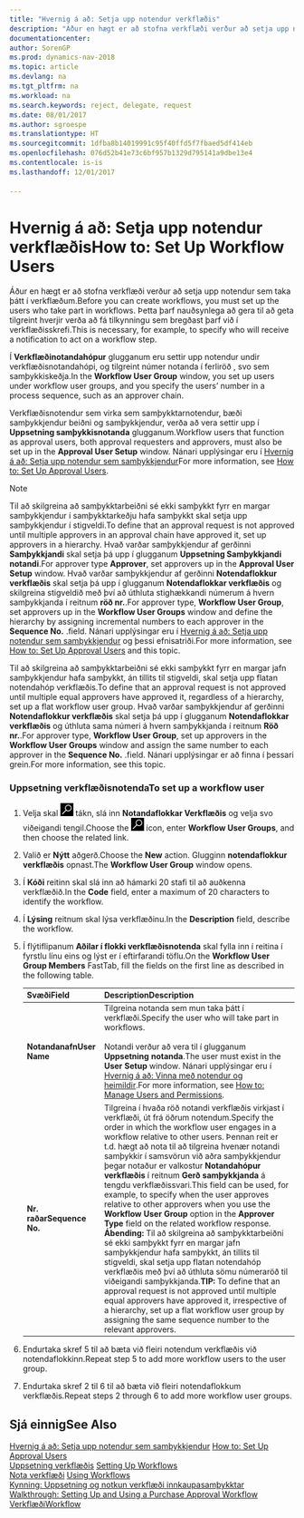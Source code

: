 ```yaml
---
title: "Hvernig á að: Setja upp notendur verkflæðis"
description: "Áður en hægt er að stofna verkflæði verður að setja upp notendur sem taka þátt í verkflæðum. Þetta þarf nauðsynlega að gera til að geta tilgreint hverjir verða að fá tilkynningu sem bregðast þarf við í verkflæðisskrefi."
documentationcenter: 
author: SorenGP
ms.prod: dynamics-nav-2018
ms.topic: article
ms.devlang: na
ms.tgt_pltfrm: na
ms.workload: na
ms.search.keywords: reject, delegate, request
ms.date: 08/01/2017
ms.author: sgroespe
ms.translationtype: HT
ms.sourcegitcommit: 1dfba8b14019991c95f40ffd5f7fbaed5df414eb
ms.openlocfilehash: 076d52b41e73c6bf957b1329d795141a9dbe13e4
ms.contentlocale: is-is
ms.lasthandoff: 12/01/2017

---
```

# <a name="how-to-set-up-workflow-users"></a><span data-ttu-id="3a4b9-104">Hvernig á að: Setja upp notendur verkflæðis</span><span class="sxs-lookup"><span data-stu-id="3a4b9-104">How to: Set Up Workflow Users</span></span>
<span data-ttu-id="3a4b9-105">Áður en hægt er að stofna verkflæði verður að setja upp notendur sem taka þátt í verkflæðum.</span><span class="sxs-lookup"><span data-stu-id="3a4b9-105">Before you can create workflows, you must set up the users who take part in workflows.</span></span> <span data-ttu-id="3a4b9-106">Þetta þarf nauðsynlega að gera til að geta tilgreint hverjir verða að fá tilkynningu sem bregðast þarf við í verkflæðisskrefi.</span><span class="sxs-lookup"><span data-stu-id="3a4b9-106">This is necessary, for example, to specify who will receive a notification to act on a workflow step.</span></span>  

<span data-ttu-id="3a4b9-107">Í **Verkflæðinotandahópur** glugganum eru settir upp notendur undir verkflæðisnotandahópi, og tilgreint númer notanda í ferliröð , svo sem samþykkiskeðja.</span><span class="sxs-lookup"><span data-stu-id="3a4b9-107">In the **Workflow User Group** window, you set up users under workflow user groups, and you specify the users’ number in a process sequence, such as an approver chain.</span></span>  

<span data-ttu-id="3a4b9-108">Verkflæðisnotendur sem virka sem samþykktarnotendur, bæði samþykkjendur beiðni og samþykkjendur, verða að vera settir upp í **Uppsetning samþykkisnotanda** glugganum.</span><span class="sxs-lookup"><span data-stu-id="3a4b9-108">Workflow users that function as approval users, both approval requesters and approvers, must also be set up in the **Approval User Setup** window.</span></span> <span data-ttu-id="3a4b9-109">Nánari upplýsingar eru í [Hvernig á að: Setja upp notendur sem samþykkjendur](across-how-to-set-up-approval-users.md)</span><span class="sxs-lookup"><span data-stu-id="3a4b9-109">For more information, see [How to: Set Up Approval Users](across-how-to-set-up-approval-users.md).</span></span>  

> [!NOTE]  
>  <span data-ttu-id="3a4b9-110">Til að skilgreina að samþykktarbeiðni sé ekki samþykkt fyrr en margar samþykkjendur í samþykktarkeðju hafa samþykkt skal setja upp samþykkjendur í stigveldi.</span><span class="sxs-lookup"><span data-stu-id="3a4b9-110">To define that an approval request is not approved until multiple approvers in an approval chain have approved it, set up approvers in a hierarchy.</span></span> <span data-ttu-id="3a4b9-111">Hvað varðar samþykkjendur af gerðinni **Samþykkjandi** skal setja þá upp í glugganum **Uppsetning Samþykkjandi notandi**.</span><span class="sxs-lookup"><span data-stu-id="3a4b9-111">For approver type **Approver**, set approvers up in the **Approval User Setup** window.</span></span> <span data-ttu-id="3a4b9-112">Hvað varðar samþykkjendur af gerðinni **Notendaflokkur verkflæðis** skal setja þá upp í glugganum **Notendaflokkar verkflæðis** og skilgreina stigveldið með því að úthluta stighækkandi númerum á hvern samþykkjanda í reitnum **röð nr.**.</span><span class="sxs-lookup"><span data-stu-id="3a4b9-112">For approver type, **Workflow User Group**, set approvers up in the **Workflow User Groups** window and define the hierarchy by assigning incremental numbers to each approver in the **Sequence No.**</span></span> <span data-ttu-id="3a4b9-113">.</span><span class="sxs-lookup"><span data-stu-id="3a4b9-113">field.</span></span> <span data-ttu-id="3a4b9-114">Nánari upplýsingar eru í [Hvernig á að: Setja upp notendur sem samþykkjendur](across-how-to-set-up-approval-users.md) og þessi efnisatriði.</span><span class="sxs-lookup"><span data-stu-id="3a4b9-114">For more information, see [How to: Set Up Approval Users](across-how-to-set-up-approval-users.md) and this topic.</span></span>  
>   
>  <span data-ttu-id="3a4b9-115">Til að skilgreina að samþykktarbeiðni sé ekki samþykkt fyrr en margar jafn samþykkjendur hafa samþykkt, án tillits til stigveldi, skal setja upp flatan notendahóp verkflæðis.</span><span class="sxs-lookup"><span data-stu-id="3a4b9-115">To define that an approval request is not approved until multiple equal approvers have approved it, regardless of a hierarchy, set up a flat workflow user group.</span></span> <span data-ttu-id="3a4b9-116">Hvað varðar samþykkjendur af gerðinni **Notendaflokkur verkflæðis** skal setja þá upp í glugganum **Notendaflokkar verkflæðis** og úthluta sama númeri á hvern samþykkjanda í reitnum **Röð nr.**.</span><span class="sxs-lookup"><span data-stu-id="3a4b9-116">For approver type, **Workflow User Group**, set up approvers in the **Workflow User Groups** window and assign the same number to each approver in the **Sequence No.**</span></span> <span data-ttu-id="3a4b9-117">.</span><span class="sxs-lookup"><span data-stu-id="3a4b9-117">field.</span></span> <span data-ttu-id="3a4b9-118">Nánari upplýsingar er að finna í þessari grein.</span><span class="sxs-lookup"><span data-stu-id="3a4b9-118">For more information, see this topic.</span></span>  

### <a name="to-set-up-a-workflow-user"></a><span data-ttu-id="3a4b9-119">Uppsetning verkflæðisnotenda</span><span class="sxs-lookup"><span data-stu-id="3a4b9-119">To set up a workflow user</span></span>  

1. <span data-ttu-id="3a4b9-120">Velja skal ![Leit að síðu eða skýrslu](media/ui-search/search_small.png "Leit að síðu eða skýrslu táknið") tákn, slá inn **Notandaflokkar Verkflæðis** og velja svo viðeigandi tengil.</span><span class="sxs-lookup"><span data-stu-id="3a4b9-120">Choose the ![Search for Page or Report](media/ui-search/search_small.png "Search for Page or Report icon") icon, enter **Workflow User Groups**, and then choose the related link.</span></span>  
2. <span data-ttu-id="3a4b9-121">Valið er **Nýtt** aðgerð.</span><span class="sxs-lookup"><span data-stu-id="3a4b9-121">Choose the **New** action.</span></span> <span data-ttu-id="3a4b9-122">Glugginn **notendaflokkur verkflæðis** opnast.</span><span class="sxs-lookup"><span data-stu-id="3a4b9-122">The **Workflow User Group** window opens.</span></span>  
3. <span data-ttu-id="3a4b9-123">Í **Kóði** reitinn skal slá inn að hámarki 20 stafi til að auðkenna verkflæðið.</span><span class="sxs-lookup"><span data-stu-id="3a4b9-123">In the **Code** field, enter a maximum of 20 characters to identify the workflow.</span></span>  
4. <span data-ttu-id="3a4b9-124">Í **Lýsing** reitnum skal lýsa verkflæðinu.</span><span class="sxs-lookup"><span data-stu-id="3a4b9-124">In the **Description** field, describe the workflow.</span></span>  
5. <span data-ttu-id="3a4b9-125">Í flýtiflipanum **Aðilar í flokki verkflæðisnotenda** skal fylla inn í reitina í fyrstlu línu eins og lýst er í eftirfarandi töflu.</span><span class="sxs-lookup"><span data-stu-id="3a4b9-125">On the **Workflow User Group Members** FastTab, fill the fields on the first line as described in the following table.</span></span>  

    |<span data-ttu-id="3a4b9-126">Svæði</span><span class="sxs-lookup"><span data-stu-id="3a4b9-126">Field</span></span>|<span data-ttu-id="3a4b9-127">Description</span><span class="sxs-lookup"><span data-stu-id="3a4b9-127">Description</span></span>|  
    |---------------------------------|---------------------------------------|  
    |<span data-ttu-id="3a4b9-128">**Notandanafn**</span><span class="sxs-lookup"><span data-stu-id="3a4b9-128">**User Name**</span></span>|<span data-ttu-id="3a4b9-129">Tilgreina notanda sem mun taka þátt í verkflæði.</span><span class="sxs-lookup"><span data-stu-id="3a4b9-129">Specify the user who will take part in workflows.</span></span><br /><br /> <span data-ttu-id="3a4b9-130">Notandi verður að vera til í glugganum **Uppsetning notanda**.</span><span class="sxs-lookup"><span data-stu-id="3a4b9-130">The user must exist in the **User Setup** window.</span></span> <span data-ttu-id="3a4b9-131">Nánari upplýsingar eru í [Hvernig á að: Vinna með notendur og heimildir](ui-how-users-permissions.md).</span><span class="sxs-lookup"><span data-stu-id="3a4b9-131">For more information, see [How to: Manage Users and Permissions](ui-how-users-permissions.md).</span></span>|  
    |<span data-ttu-id="3a4b9-132">**Nr. raðar**</span><span class="sxs-lookup"><span data-stu-id="3a4b9-132">**Sequence No.**</span></span>|<span data-ttu-id="3a4b9-133">Tilgreina í hvaða röð notandi verkflæðis virkjast í verkflæði, út frá öðrum notendum.</span><span class="sxs-lookup"><span data-stu-id="3a4b9-133">Specify the order in which the workflow user engages in a workflow relative to other users.</span></span> <span data-ttu-id="3a4b9-134">Þennan reit er t.d. hægt að nota til að tilgreina hvenær notandi samþykkir í samsvörun við aðra samþykkjendur þegar notaður er valkostur **Notandahópur verkflæðis** í reitnum **Gerð samþykkjanda** á tengdu verkflæðissvari.</span><span class="sxs-lookup"><span data-stu-id="3a4b9-134">This field can be used, for example, to specify when the user approves relative to other approvers when you use the **Workflow User Group** option in the **Approver Type** field on the related workflow response.</span></span> <span data-ttu-id="3a4b9-135">**Ábending:** Til að skilgreina að samþykktarbeiðni sé ekki samþykkt fyrr en margar jafn samþykkjendur hafa samþykkt, án tillits til stigveldi, skal setja upp flatan notendahóp verkflæðis með því að úthluta sömu númeraröð til viðeigandi samþykkjanda.</span><span class="sxs-lookup"><span data-stu-id="3a4b9-135">**TIP:**  To define that an approval request is not approved until multiple equal approvers have approved it, irrespective of a hierarchy, set up a flat workflow user group by assigning the same sequence number to the relevant approvers.</span></span>|  
6. <span data-ttu-id="3a4b9-136">Endurtaka skref 5 til að bæta við fleiri notendum verkflæðis við notendaflokkinn.</span><span class="sxs-lookup"><span data-stu-id="3a4b9-136">Repeat step 5 to add more workflow users to the user group.</span></span>  
7. <span data-ttu-id="3a4b9-137">Endurtaka skref 2 til 6 til að bæta við fleiri notendaflokkum verkflæðis.</span><span class="sxs-lookup"><span data-stu-id="3a4b9-137">Repeat steps 2 through 6 to add more workflow user groups.</span></span>  

## <a name="see-also"></a><span data-ttu-id="3a4b9-138">Sjá einnig</span><span class="sxs-lookup"><span data-stu-id="3a4b9-138">See Also</span></span>  
<span data-ttu-id="3a4b9-139">[Hvernig á að: Setja upp notendur sem samþykkjendur](across-how-to-set-up-approval-users.md) </span><span class="sxs-lookup"><span data-stu-id="3a4b9-139">[How to: Set Up Approval Users](across-how-to-set-up-approval-users.md) </span></span>  
<span data-ttu-id="3a4b9-140">[Uppsetning verkflæðis](across-set-up-workflows.md) </span><span class="sxs-lookup"><span data-stu-id="3a4b9-140">[Setting Up Workflows](across-set-up-workflows.md) </span></span>  
<span data-ttu-id="3a4b9-141">[Nota verkflæði](across-use-workflows.md) </span><span class="sxs-lookup"><span data-stu-id="3a4b9-141">[Using Workflows](across-use-workflows.md) </span></span>  
<span data-ttu-id="3a4b9-142">[Kynning: Uppsetning og notkun verkflæði innkaupasamþykktar](walkthrough-setting-up-and-using-a-purchase-approval-workflow.md) </span><span class="sxs-lookup"><span data-stu-id="3a4b9-142">[Walkthrough: Setting Up and Using a Purchase Approval Workflow](walkthrough-setting-up-and-using-a-purchase-approval-workflow.md) </span></span>  
[<span data-ttu-id="3a4b9-143">Verkflæði</span><span class="sxs-lookup"><span data-stu-id="3a4b9-143">Workflow</span></span>](across-workflow.md)   

